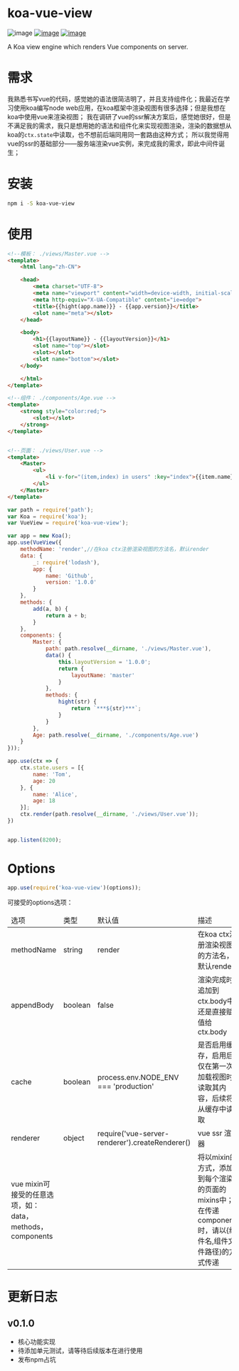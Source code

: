 # koa-vue-view
![image](https://img.shields.io/npm/l/koa-vue-view.svg)
[![image](https://img.shields.io/npm/v/koa-vue-view.svg)](https://www.npmjs.com/package/koa-vue-view)
[![image](https://img.shields.io/npm/dt/koa-vue-view.svg)](https://www.npmjs.com/package/koa-vue-view)

A Koa view engine which renders Vue components on server.

# 需求
我熟悉书写vue的代码，感觉她的语法很简洁明了，并且支持组件化；我最近在学习使用koa编写node web应用，在koa框架中渲染视图有很多选择；但是我想在koa中使用vue来渲染视图；
我在调研了vue的ssr解决方案后，感觉她很好，但是不满足我的需求，我只是想用她的语法和组件化来实现视图渲染，渲染的数据想从koa的`ctx.state`中读取，也不想前后端同用同一套路由这种方式；
所以我觉得用vue的ssr的基础部分——服务端渲染vue实例，来完成我的需求，即此中间件诞生；

# 安装
```bash
npm i -S koa-vue-view
```

# 使用
```html
<!--模板： ./views/Master.vue -->
<template>
    <html lang="zh-CN">

    <head>
        <meta charset="UTF-8">
        <meta name="viewport" content="width=device-width, initial-scale=1.0">
        <meta http-equiv="X-UA-Compatible" content="ie=edge">
        <title>{{hight(app.name)}} - {{app.version}}</title>
        <slot name="meta"></slot>
    </head>

    <body>
        <h1>{{layoutName}} - {{layoutVersion}}</h1>
        <slot name="top"></slot>
        <slot></slot>
        <slot name="bottom"></slot>
    </body>

    </html>
</template>

<!--组件： ./components/Age.vue -->
<template>
    <strong style="color:red;">
        <slot></slot>
    </strong>
</template>


<!--页面： ./views/User.vue -->
<template>
    <Master>
        <ul>
            <li v-for="(item,index) in users" :key="index">{{item.name}} <Age>{{ add(item.age, 1) }}</Age></li>
        </ul>
    </Master>
</template>
```

```javascript
var path = require('path');
var Koa = require('koa');
var VueView = require('koa-vue-view');

var app = new Koa();
app.use(VueView({
    methodName: 'render',//在koa ctx注册渲染视图的方法名，默认render
    data: {
        _: require('lodash'),
        app: {
            name: 'Github',
            version: '1.0.0'
        }
    },
    methods: {
        add(a, b) {
            return a + b;
        }
    },
    components: {
        Master: {
            path: path.resolve(__dirname, './views/Master.vue'),
            data() {
                this.layoutVersion = '1.0.0';
                return {
                    layoutName: 'master'
                }
            },
            methods: {
                hight(str) {
                    return `***${str}***`;
                }
            }
        },
        Age: path.resolve(__dirname, './components/Age.vue')
    }
}));

app.use(ctx => {
    ctx.state.users = [{
        name: 'Tom',
        age: 20
    }, {
        name: 'Alice',
        age: 18
    }];
    ctx.render(path.resolve(__dirname, './views/User.vue'));
})


app.listen(8200);
```

# Options
```javascript
app.use(require('koa-vue-view')(options));
```
可接受的options选项：
<table>
    <thead>
        <tr>
            <td>选项</td>
            <td>类型</td>
            <td>默认值</td>
            <td>描述</td>
        </tr>
    </thead>
    <tbody>
        <tr>
            <td>methodName</td>
            <td>string</td>
            <td>render</td>
            <td>在koa ctx注册渲染视图的方法名，默认render</td>
        </tr>
        <tr>
            <td>appendBody</td>
            <td>boolean</td>
            <td>false</td>
            <td>渲染完成时追加到ctx.body中还是直接赋值给ctx.body</td>
        </tr>
        <tr>
            <td>cache</td>
            <td>boolean</td>
            <td>process.env.NODE_ENV === 'production'</td>
            <td>是否启用缓存，启用后仅在第一次加载视图时读取其内容，后续将从缓存中读取</td>
        </tr>
        <tr>
            <td>renderer</td>
            <td>object</td>
            <td>require('vue-server-renderer').createRenderer()</td>
            <td>vue ssr 渲染器</td>
        </tr>
        <tr>
            <td>vue mixin可接受的任意选项，如：data，methods，components</td>
            <td></td>
            <td></td>
            <td>将以mixin的方式，添加到每个渲染的页面的mixins中；在传递components时，请以{组件名,组件文件路径}的方式传递</td>
        </tr>
    </tbody>
</table>

# 更新日志
## v0.1.0
- 核心功能实现
- 待添加单元测试，请等待后续版本在进行使用
- 发布npm占坑